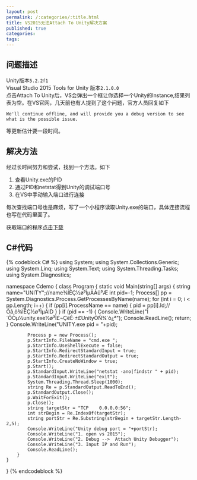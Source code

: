 ```yaml
---
layout: post
permalink: /:categories/:title.html
title: VS2015无法Attach To Unity解决方案
published: true
categories:
tags:
---
```


## 问题描述

Unity版本```5.2.2f1```  
Visual Studio 2015 Tools for Unity 	版本```2.1.0.0```  
点击Attach To Unity后，VS会弹出一个框让你选择一个Unity的Instance,结果列表为空。在VS官网，几天前也有人提到了这个问题，官方人员回复如下  

	We'll continue offline, and will provide you a debug version to see what is the possible issue.

等更新估计要一段时间。

## 解决方法
经过长时间努力和尝试，找到一个方法。如下  

1. 查看Unity.exe的PID
2. 通过PID和netstat得到Unity的调试端口号
3. 在VS中手动输入端口进行连接

每次查找端口号也是麻烦，写了一个小程序读取Unity.exe的端口，具体连接流程也写在代码里面了。

获取端口的程序[点击下载](images/otherRes/GetPort.exe)

## C#代码
{% codeblock C# %}
using System;
using System.Collections.Generic;
using System.Linq;
using System.Text;
using System.Threading.Tasks;
using System.Diagnostics;

namespace Cdemo
{
    class Program
    {
        static void Main(string[] args)
        {
            string name="UNITY";//name¾ÍÊÇ½ø³ÌµÄÃû³Æ
            int pid=-1;
            Process[] pp = System.Diagnostics.Process.GetProcessesByName(name); 
            for (int i = 0; i < pp.Length; i++)
            {
                if (pp[i].ProcessName == name)
                {
                    pid = pp[i].Id;//Õâ¸ö¾ÍÊÇ½ø³ÌµÄID 
                }
            }
            if (pid == -1)
            {
                Console.WriteLine("Î´ÕÒµ½unity.exe½ø³Ì£¬ÇëÈ·±£UnityÒÑ¾­´ò¿ª");
                Console.ReadLine();
                return;
            }
            Console.WriteLine("UNITY.exe pid = "+pid);

            Process p = new Process();
            p.StartInfo.FileName = "cmd.exe ";
            p.StartInfo.UseShellExecute = false;
            p.StartInfo.RedirectStandardInput = true;
            p.StartInfo.RedirectStandardOutput = true;
            p.StartInfo.CreateNoWindow = true;
            p.Start();
            p.StandardInput.WriteLine("netstat -ano|findstr " + pid);
            p.StandardInput.WriteLine("exit");
            System.Threading.Thread.Sleep(1000);
            string Re = p.StandardOutput.ReadToEnd();
            p.StandardOutput.Close();
            p.WaitForExit();
            p.Close();
            string targetStr = "TCP    0.0.0.0:56";
            int strBegin = Re.IndexOf(targetStr);
            string portStr = Re.Substring(strBegin + targetStr.Length-2,5);
            Console.WriteLine("Unity debug port = "+portStr);
            Console.WriteLine("1. open vs 2015");
            Console.WriteLine("2. Debug -->  Attach Unity Debugger");
            Console.WriteLine("3. Input IP and Run");
            Console.ReadLine();
        }
    }
}
{% endcodeblock %}